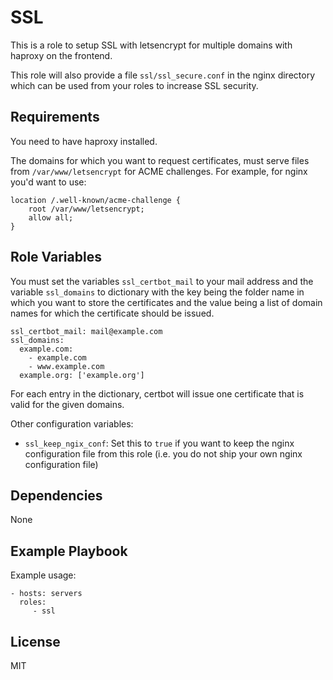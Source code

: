 SSL
=========

This is a role to setup SSL with letsencrypt for multiple domains with
haproxy on the frontend.

This role will also provide a file `ssl/ssl_secure.conf` in the nginx
directory which can be used from your roles to increase SSL security.

Requirements
------------

You need to have haproxy installed.

The domains for which you want to request certificates, must serve files from
`/var/www/letsencrypt` for ACME challenges. For example, for nginx you'd
want to use:

    location /.well-known/acme-challenge {                                      
        root /var/www/letsencrypt;                                              
        allow all;                                                              
    }

Role Variables
--------------

You must set the variables `ssl_certbot_mail` to your mail address and the
variable `ssl_domains` to dictionary with the key being the folder name in which
you want to store the certificates and the value being a list of domain names
for which the certificate should be issued.

    ssl_certbot_mail: mail@example.com
    ssl_domains:
      example.com:
        - example.com
        - www.example.com
      example.org: ['example.org']

For each entry in the dictionary, certbot will issue one certificate that
is valid for the given domains.

Other configuration variables:

- `ssl_keep_ngix_conf`: Set this to `true` if you want to keep the nginx
  configuration file from this role (i.e. you do not ship your own nginx
  configuration file)

Dependencies
------------

None

Example Playbook
----------------

Example usage:

    - hosts: servers
      roles:
         - ssl

License
-------

MIT
